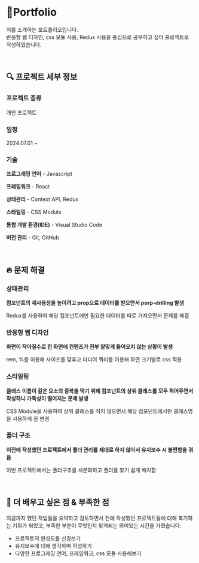 # 📝Portfolio

저를 소개하는 포트폴리오입니다.<br/>
반응형 웹 디자인, css 모듈 사용, Redux 사용을 중심으로 공부하고 싶어 프로젝트로 작성하였습니다.

<br/>

## 🔍 프로젝트 세부 정보

### 프로젝트 종류

개인 프로젝트

### 일정

2024.07.01 ~

### 기술

**프로그래밍 언어** - Javascript

**프레임워크** - React

**상태관리** - Context API, Redux

**스타일링** - CSS Module

**통합 개발 환경(IDE)** - Visual Studio Code

**버전 관리** - Git, GitHub

<br/>

## 🔥 문제 해결

### 상태관리

**컴포넌트의 재사용성을 높이려고 prop으로 데이터를 받으면서 porp-drilling 발생**

Redux를 사용하여 해당 컴포넌트에만 필요한 데이터를 따로 가져오면서 문제를 해결

### 반응형 웹 디자인

**화면이 작아질수로 한 화면에 컨텐츠가 전부 알맞게 들어오지 않는 상황이 발생**

rem, %를 이용해 사이즈를 맞추고 미디어 쿼리를 이용해 화면 크기별로 css 적용

### 스타일링

**클래스 이름이 같은 요소의 중복을 막기 위해 컴포넌트의 상위 클래스를 모두 적어주면서 작성하니 가독성이 떨어지는 문제 발생**

CSS Module을 사용하여 상위 클래스를 적지 않으면서 해당 컴포넌트에서만 클래스명을 사용하게 끔 변경

### 폴더 구조

**이전에 작성했던 프로젝트에서 폴더 관리를 제대로 하지 않아서 유지보수 시 불편함을 겪음**

이번 프로젝트에서는 폴더구조를 세분화하고 폴더를 찾기 쉽게 배치함

<br/>

## 🚀 더 배우고 싶은 점 & 부족한 점

지금까지 했던 작업들을 요약하고 검토하면서 전에 작성했던 프로젝트들에 대해 복기하는 기회가 되었고, 부족한 부분이 무엇인지 찾게되는 의미있는 시간을 가졌습니다.

- 프로젝트의 완성도를 신경쓰기
- 유지보수에 대해 생각하며 작성하기
- 다양한 프로그래밍 언어, 프레임워크, css 모듈 사용해보기
